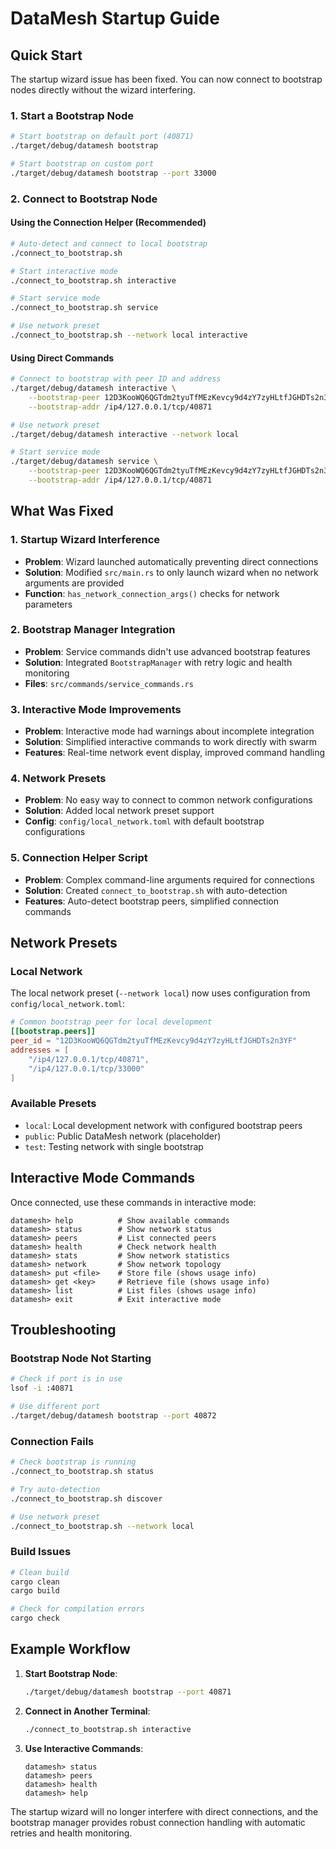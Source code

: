 # DataMesh Startup Guide

## Quick Start

The startup wizard issue has been fixed. You can now connect to bootstrap nodes directly without the wizard interfering.

### 1. Start a Bootstrap Node

```bash
# Start bootstrap on default port (40871)
./target/debug/datamesh bootstrap

# Start bootstrap on custom port
./target/debug/datamesh bootstrap --port 33000
```

### 2. Connect to Bootstrap Node

#### Using the Connection Helper (Recommended)

```bash
# Auto-detect and connect to local bootstrap
./connect_to_bootstrap.sh

# Start interactive mode
./connect_to_bootstrap.sh interactive

# Start service mode
./connect_to_bootstrap.sh service

# Use network preset
./connect_to_bootstrap.sh --network local interactive
```

#### Using Direct Commands

```bash
# Connect to bootstrap with peer ID and address
./target/debug/datamesh interactive \
    --bootstrap-peer 12D3KooWQ6QGTdm2tyuTfMEzKevcy9d4zY7zyHLtfJGHDTs2n3YF \
    --bootstrap-addr /ip4/127.0.0.1/tcp/40871

# Use network preset
./target/debug/datamesh interactive --network local

# Start service mode
./target/debug/datamesh service \
    --bootstrap-peer 12D3KooWQ6QGTdm2tyuTfMEzKevcy9d4zY7zyHLtfJGHDTs2n3YF \
    --bootstrap-addr /ip4/127.0.0.1/tcp/40871
```

## What Was Fixed

### 1. Startup Wizard Interference
- **Problem**: Wizard launched automatically preventing direct connections
- **Solution**: Modified `src/main.rs` to only launch wizard when no network arguments are provided
- **Function**: `has_network_connection_args()` checks for network parameters

### 2. Bootstrap Manager Integration
- **Problem**: Service commands didn't use advanced bootstrap features
- **Solution**: Integrated `BootstrapManager` with retry logic and health monitoring
- **Files**: `src/commands/service_commands.rs`

### 3. Interactive Mode Improvements
- **Problem**: Interactive mode had warnings about incomplete integration
- **Solution**: Simplified interactive commands to work directly with swarm
- **Features**: Real-time network event display, improved command handling

### 4. Network Presets
- **Problem**: No easy way to connect to common network configurations
- **Solution**: Added local network preset support
- **Config**: `config/local_network.toml` with default bootstrap configurations

### 5. Connection Helper Script
- **Problem**: Complex command-line arguments required for connections
- **Solution**: Created `connect_to_bootstrap.sh` with auto-detection
- **Features**: Auto-detect bootstrap peers, simplified connection commands

## Network Presets

### Local Network
The local network preset (`--network local`) now uses configuration from `config/local_network.toml`:

```toml
# Common bootstrap peer for local development
[[bootstrap.peers]]
peer_id = "12D3KooWQ6QGTdm2tyuTfMEzKevcy9d4zY7zyHLtfJGHDTs2n3YF"
addresses = [
    "/ip4/127.0.0.1/tcp/40871",
    "/ip4/127.0.0.1/tcp/33000"
]
```

### Available Presets
- `local`: Local development network with configured bootstrap peers
- `public`: Public DataMesh network (placeholder)
- `test`: Testing network with single bootstrap

## Interactive Mode Commands

Once connected, use these commands in interactive mode:

```
datamesh> help          # Show available commands
datamesh> status        # Show network status
datamesh> peers         # List connected peers
datamesh> health        # Check network health
datamesh> stats         # Show network statistics
datamesh> network       # Show network topology
datamesh> put <file>    # Store file (shows usage info)
datamesh> get <key>     # Retrieve file (shows usage info)
datamesh> list          # List files (shows usage info)
datamesh> exit          # Exit interactive mode
```

## Troubleshooting

### Bootstrap Node Not Starting
```bash
# Check if port is in use
lsof -i :40871

# Use different port
./target/debug/datamesh bootstrap --port 40872
```

### Connection Fails
```bash
# Check bootstrap is running
./connect_to_bootstrap.sh status

# Try auto-detection
./connect_to_bootstrap.sh discover

# Use network preset
./connect_to_bootstrap.sh --network local
```

### Build Issues
```bash
# Clean build
cargo clean
cargo build

# Check for compilation errors
cargo check
```

## Example Workflow

1. **Start Bootstrap Node**:
   ```bash
   ./target/debug/datamesh bootstrap --port 40871
   ```

2. **Connect in Another Terminal**:
   ```bash
   ./connect_to_bootstrap.sh interactive
   ```

3. **Use Interactive Commands**:
   ```
   datamesh> status
   datamesh> peers  
   datamesh> health
   datamesh> help
   ```

The startup wizard will no longer interfere with direct connections, and the bootstrap manager provides robust connection handling with automatic retries and health monitoring.